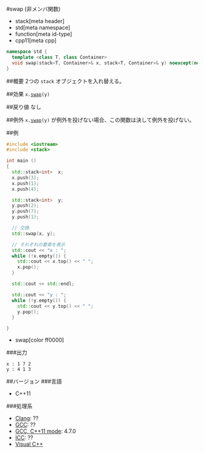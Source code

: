 #swap (非メンバ関数)
* stack[meta header]
* std[meta namespace]
* function[meta id-type]
* cpp11[meta cpp]

```cpp
namespace std {
  template <class T, class Container>
  void swap(stack<T, Container>& x, stack<T, Container>& y) noexcept(noexcept(x.swap(y)));
}
```

##概要
2つの `stack` オブジェクトを入れ替える。


##効果
`x.`[`swap`](swap.md)`(y)`


##戻り値
なし


##例外
`x.`[`swap`](swap.md)`(y)` が例外を投げない場合、この関数は決して例外を投げない。


##例
```cpp
#include <iostream>
#include <stack>

int main ()
{
  std::stack<int>  x;
  x.push(3);
  x.push(1);
  x.push(4);

  std::stack<int>  y;
  y.push(2);
  y.push(7);
  y.push(1);

  // 交換
  std::swap(x, y);

  // それぞれの要素を表示
  std::cout << "x : ";
  while (!x.empty()) {
    std::cout << x.top() << " ";
    x.pop();
  }

  std::cout << std::endl;

  std::cout << "y : ";
  while (!y.empty()) {
    std::cout << y.top() << " ";
    y.pop();
  }

}
```
* swap[color ff0000]

###出力
```
x : 1 7 2 
y : 4 1 3 
```

##バージョン
###言語
- C++11

###処理系
- [Clang](/implementation.md#clang): ??
- [GCC](/implementation.md#gcc): ??
- [GCC, C++11 mode](/implementation.md#gcc): 4.7.0
- [ICC](/implementation.md#icc): ??
- [Visual C++](/implementation.md#visual_cpp)

